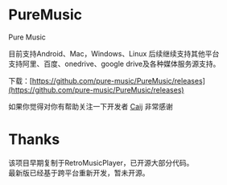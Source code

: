 # PureMusic

Pure Music 

目前支持Android、Mac，Windows、Linux 后续继续支持其他平台  
支持阿里、百度、onedrive、google drive及各种媒体服务源支持。  

下载：[https://github.com/pure-music/PureMusic/releases](https://github.com/pure-music/PureMusic/releases)

如果你觉得对你有帮助关注一下开发者 [Caij](https://github.com/Caij) 非常感谢

# Thanks   
该项目早期复制于RetroMusicPlayer，已开源大部分代码。  
最新版已经基于跨平台重新开发，暂未开源。  


